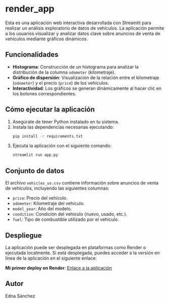 # render_app

Esta es una aplicación web interactiva desarrollada con Streamlit para realizar un análisis exploratorio de datos de vehículos. La aplicación permite a los usuarios visualizar y analizar datos clave sobre anuncios de venta de vehículos mediante gráficos dinámicos.

## Funcionalidades

- **Histograma**: Construcción de un histograma para analizar la distribución de la columna `odometer` (kilometraje).
- **Gráfico de dispersión**: Visualización de la relación entre el kilometraje (`odometer`) y el precio (`price`) de los vehículos.
- **Interactividad**: Los gráficos se generan dinámicamente al hacer clic en los botones correspondientes.

## Cómo ejecutar la aplicación

1. Asegúrate de tener Python instalado en tu sistema.
2. Instala las dependencias necesarias ejecutando:
   ```bash
   pip install -r requirements.txt
   ```
3. Ejecuta la aplicación con el siguiente comando:
   ```bash
   streamlit run app.py
   ```

## Conjunto de datos

El archivo `vehicles_us.csv` contiene información sobre anuncios de venta de vehículos, incluyendo las siguientes columnas:
- `price`: Precio del vehículo.
- `odometer`: Kilometraje del vehículo.
- `model_year`: Año del modelo.
- `condition`: Condición del vehículo (nuevo, usado, etc.).
- `fuel`: Tipo de combustible utilizado por el vehículo.

## Despliegue

La aplicación puede ser desplegada en plataformas como Render o ejecutada localmente. Si está desplegada, puedes acceder a la versión en línea de la aplicación en el siguiente enlace:

**Mi primer deploy en Render**: [Enlace a la aplicación](https://tu-enlace-render.com)

## Autor

Edna Sánchez